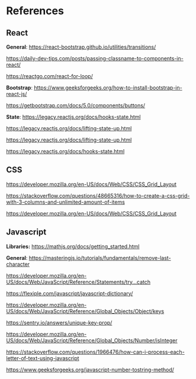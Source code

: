 # References

## React
__General__:
https://react-bootstrap.github.io/utilities/transitions/

https://daily-dev-tips.com/posts/passing-classname-to-components-in-react/

https://reactgo.com/react-for-loop/


__Bootstrap__:
https://www.geeksforgeeks.org/how-to-install-bootstrap-in-react-js/

https://getbootstrap.com/docs/5.0/components/buttons/


__State__:
https://legacy.reactjs.org/docs/hooks-state.html

https://legacy.reactjs.org/docs/lifting-state-up.html

https://legacy.reactjs.org/docs/lifting-state-up.html

https://legacy.reactjs.org/docs/hooks-state.html


## CSS
https://developer.mozilla.org/en-US/docs/Web/CSS/CSS_Grid_Layout

https://stackoverflow.com/questions/48665316/how-to-create-a-css-grid-with-3-columns-and-unlimited-amount-of-items

https://developer.mozilla.org/en-US/docs/Web/CSS/CSS_Grid_Layout


## Javascript
__Libraries:__
https://mathjs.org/docs/getting_started.html

__General__:
https://masteringjs.io/tutorials/fundamentals/remove-last-character

https://developer.mozilla.org/en-US/docs/Web/JavaScript/Reference/Statements/try...catch

https://flexiple.com/javascript/javascript-dictionary/

https://developer.mozilla.org/en-US/docs/Web/JavaScript/Reference/Global_Objects/Object/keys

https://sentry.io/answers/unique-key-prop/

https://developer.mozilla.org/en-US/docs/Web/JavaScript/Reference/Global_Objects/Number/isInteger

https://stackoverflow.com/questions/1966476/how-can-i-process-each-letter-of-text-using-javascript

https://www.geeksforgeeks.org/javascript-number-tostring-method/
